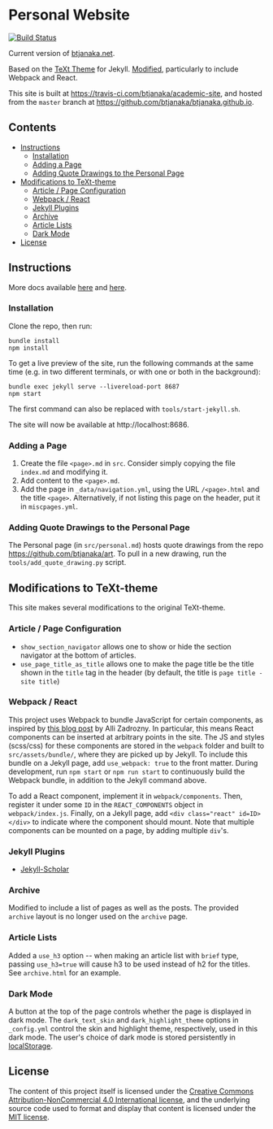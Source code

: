 # Personal Website

[![Build Status](https://travis-ci.com/btjanaka/academic-site.svg?branch=master)](https://travis-ci.com/btjanaka/academic-site)

Current version of [btjanaka.net](https://btjanaka.net).

Based on the [TeXt Theme](https://tianqi.name/jekyll-TeXt-theme/test/) for
Jekyll. [Modified](#modifications-to-text-theme), particularly to include
Webpack and React.

This site is built at https://travis-ci.com/btjanaka/academic-site, and hosted
from the `master` branch at https://github.com/btjanaka/btjanaka.github.io.

## Contents

<!-- vim-markdown-toc GFM -->

* [Instructions](#instructions)
  * [Installation](#installation)
  * [Adding a Page](#adding-a-page)
  * [Adding Quote Drawings to the Personal Page](#adding-quote-drawings-to-the-personal-page)
* [Modifications to TeXt-theme](#modifications-to-text-theme)
  * [Article / Page Configuration](#article--page-configuration)
  * [Webpack / React](#webpack--react)
  * [Jekyll Plugins](#jekyll-plugins)
  * [Archive](#archive)
  * [Article Lists](#article-lists)
  * [Dark Mode](#dark-mode)
* [License](#license)

<!-- vim-markdown-toc -->

## Instructions

More docs available
[here](https://tianqi.name/jekyll-TeXt-theme/docs/en/quick-start) and
[here](https://jekyllrb.com).

### Installation

Clone the repo, then run:

```
bundle install
npm install
```

To get a live preview of the site, run the following commands at the same time
(e.g. in two different terminals, or with one or both in the background):

```
bundle exec jekyll serve --livereload-port 8687
npm start
```

The first command can also be replaced with `tools/start-jekyll.sh`.

The site will now be available at http://localhost:8686.

### Adding a Page

1. Create the file `<page>.md` in `src`. Consider simply copying the file
   `index.md` and modifying it.
1. Add content to the `<page>.md`.
1. Add the page in `_data/navigation.yml`, using the URL `/<page>.html` and the
   title `<page>`. Alternatively, if not listing this page on the header, put it
   in `miscpages.yml`.

### Adding Quote Drawings to the Personal Page

The Personal page (in `src/personal.md`) hosts quote drawings from the repo
https://github.com/btjanaka/art. To pull in a new drawing, run the
`tools/add_quote_drawing.py` script.

## Modifications to TeXt-theme

This site makes several modifications to the original TeXt-theme.

### Article / Page Configuration

- `show_section_navigator` allows one to show or hide the section navigator at
  the bottom of articles.
- `use_page_title_as_title` allows one to make the page title be the title shown
  in the `title` tag in the header (by default, the title is
  `page title - site title`)

### Webpack / React

This project uses Webpack to bundle JavaScript for certain components, as
inspired by
[this blog post](https://allizad.com/2016/05/02/using-webpack-with-jekyll/) by
Alli Zadrozny. In particular, this means React components can be inserted at
arbitrary points in the site. The JS and styles (scss/css) for these components
are stored in the `webpack` folder and built to `src/assets/bundle/`, where they
are picked up by Jekyll. To include this bundle on a Jekyll page, add
`use_webpack: true` to the front matter. During development, run `npm start` or
`npm run start` to continuously build the Webpack bundle, in addition to the
Jekyll command above.

To add a React component, implement it in `webpack/components`. Then, register
it under some `ID` in the `REACT_COMPONENTS` object in `webpack/index.js`.
Finally, on a Jekyll page, add `<div class="react" id=ID></div>` to indicate
where the component should mount. Note that multiple components can be mounted
on a page, by adding multiple `div`'s.

### Jekyll Plugins

- [Jekyll-Scholar](https://github.com/inukshuk/jekyll-scholar)

### Archive

Modified to include a list of pages as well as the posts. The provided `archive`
layout is no longer used on the `archive` page.

### Article Lists

Added a `use_h3` option -- when making an article list with `brief` type,
passing `use_h3=true` will cause h3 to be used instead of h2 for the titles. See
`archive.html` for an example.

### Dark Mode

A button at the top of the page controls whether the page is displayed in dark
mode. The `dark_text_skin` and `dark_highlight_theme` options in `_config.yml`
control the skin and highlight theme, respectively, used in this dark mode. The
user's choice of dark mode is stored persistently in
[localStorage](https://developer.mozilla.org/en-US/docs/Web/API/Window/localStorage).

## License

The content of this project itself is licensed under the
[Creative Commons Attribution-NonCommercial 4.0 International license](https://creativecommons.org/licenses/by-nc/4.0/),
and the underlying source code used to format and display that content is
licensed under the [MIT license](https://en.wikipedia.org/wiki/MIT_License).
